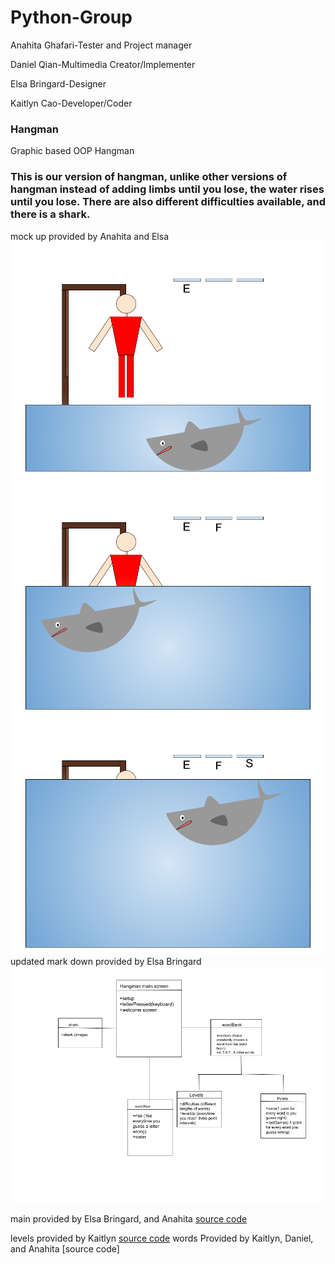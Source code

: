 # Python-Group

Anahita Ghafari-Tester and Project manager


Daniel Qian-Multimedia Creator/Implementer 


Elsa Bringard-Designer


Kaitlyn Cao-Developer/Coder




### Hangman
Graphic based OOP Hangman

### This is our version of hangman, unlike other versions of hangman instead of adding limbs until you lose, the water rises until you lose. There are also different difficulties available, and there is a shark.

mock up provided by Anahita and Elsa
![Running Hangman](https://github.com/anaghafari/Python-Group/blob/main/Images/shark.png?raw=true)
![Running Hangman](https://github.com/anaghafari/Python-Group/blob/main/Images/shark2.png?raw=true)
![Running Hangman](https://github.com/anaghafari/Python-Group/blob/main/Images/shark3.png?raw=true)
updated mark down provided by Elsa Bringard
![Markdown](https://github.com/anaghafari/Python-Group/blob/main/Images/Class%20diagram%20hangman%20aqua.png?raw=true)


main provided by Elsa Bringard, and Anahita
[source code](https://github.com/anaghafari/Python-Group/blob/main/src/Hangman/Phase%20two/main%20(1).py)

levels provided by Kaitlyn
[source code](https://github.com/anaghafari/Python-Group/blob/main/src/Hangman/Phase%20two/levels.py)
words Provided by Kaitlyn, Daniel, and Anahita
[source code]



